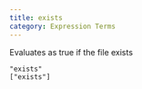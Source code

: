 ```yaml
---
title: exists
category: Expression Terms
---
```


Evaluates as true if the file exists

    "exists"
    ["exists"]
